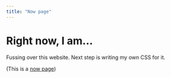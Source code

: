```yaml
---
title: "Now page"
---
```


# Right now, I am…

Fussing over this website. Next step is writing my own CSS for it.

(This is a [now page](https://nownownow.com/about))
